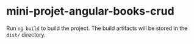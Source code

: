 # mini-projet-angular-books-crud
 

Run `ng build` to build the project. The build artifacts will be stored in the `dist/` directory.